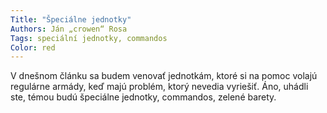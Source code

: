 ```yaml
---
Title: "Špeciálne jednotky"
Authors: Ján „crowen“ Rosa
Tags: speciální jednotky, commandos
Color: red
---
```

V dnešnom článku sa budem venovať
jednotkám, ktoré si na pomoc volajú regulárne
armády, keď majú problém, ktorý nevedia
vyriešiť. Áno, uhádli ste, témou budú špeciálne
jednotky, commandos, zelené barety.
